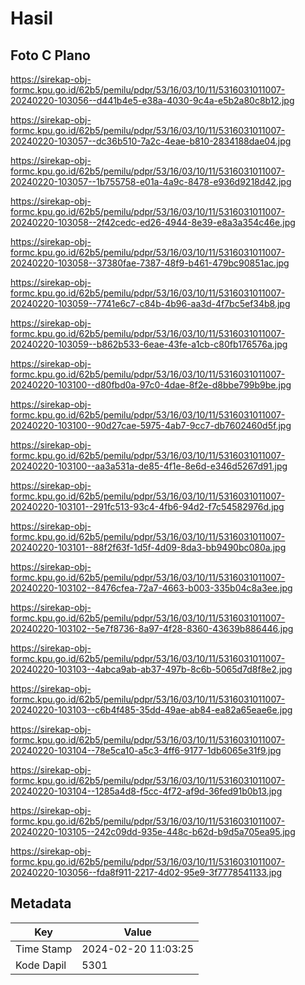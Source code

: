 # Hasil

## Foto C Plano

https://sirekap-obj-formc.kpu.go.id/62b5/pemilu/pdpr/53/16/03/10/11/5316031011007-20240220-103056--d441b4e5-e38a-4030-9c4a-e5b2a80c8b12.jpg

https://sirekap-obj-formc.kpu.go.id/62b5/pemilu/pdpr/53/16/03/10/11/5316031011007-20240220-103057--dc36b510-7a2c-4eae-b810-2834188dae04.jpg

https://sirekap-obj-formc.kpu.go.id/62b5/pemilu/pdpr/53/16/03/10/11/5316031011007-20240220-103057--1b755758-e01a-4a9c-8478-e936d9218d42.jpg

https://sirekap-obj-formc.kpu.go.id/62b5/pemilu/pdpr/53/16/03/10/11/5316031011007-20240220-103058--2f42cedc-ed26-4944-8e39-e8a3a354c46e.jpg

https://sirekap-obj-formc.kpu.go.id/62b5/pemilu/pdpr/53/16/03/10/11/5316031011007-20240220-103058--37380fae-7387-48f9-b461-479bc90851ac.jpg

https://sirekap-obj-formc.kpu.go.id/62b5/pemilu/pdpr/53/16/03/10/11/5316031011007-20240220-103059--7741e6c7-c84b-4b96-aa3d-4f7bc5ef34b8.jpg

https://sirekap-obj-formc.kpu.go.id/62b5/pemilu/pdpr/53/16/03/10/11/5316031011007-20240220-103059--b862b533-6eae-43fe-a1cb-c80fb176576a.jpg

https://sirekap-obj-formc.kpu.go.id/62b5/pemilu/pdpr/53/16/03/10/11/5316031011007-20240220-103100--d80fbd0a-97c0-4dae-8f2e-d8bbe799b9be.jpg

https://sirekap-obj-formc.kpu.go.id/62b5/pemilu/pdpr/53/16/03/10/11/5316031011007-20240220-103100--90d27cae-5975-4ab7-9cc7-db7602460d5f.jpg

https://sirekap-obj-formc.kpu.go.id/62b5/pemilu/pdpr/53/16/03/10/11/5316031011007-20240220-103100--aa3a531a-de85-4f1e-8e6d-e346d5267d91.jpg

https://sirekap-obj-formc.kpu.go.id/62b5/pemilu/pdpr/53/16/03/10/11/5316031011007-20240220-103101--291fc513-93c4-4fb6-94d2-f7c54582976d.jpg

https://sirekap-obj-formc.kpu.go.id/62b5/pemilu/pdpr/53/16/03/10/11/5316031011007-20240220-103101--88f2f63f-1d5f-4d09-8da3-bb9490bc080a.jpg

https://sirekap-obj-formc.kpu.go.id/62b5/pemilu/pdpr/53/16/03/10/11/5316031011007-20240220-103102--8476cfea-72a7-4663-b003-335b04c8a3ee.jpg

https://sirekap-obj-formc.kpu.go.id/62b5/pemilu/pdpr/53/16/03/10/11/5316031011007-20240220-103102--5e7f8736-8a97-4f28-8360-43639b886446.jpg

https://sirekap-obj-formc.kpu.go.id/62b5/pemilu/pdpr/53/16/03/10/11/5316031011007-20240220-103103--4abca9ab-ab37-497b-8c6b-5065d7d8f8e2.jpg

https://sirekap-obj-formc.kpu.go.id/62b5/pemilu/pdpr/53/16/03/10/11/5316031011007-20240220-103103--c6b4f485-35dd-49ae-ab84-ea82a65eae6e.jpg

https://sirekap-obj-formc.kpu.go.id/62b5/pemilu/pdpr/53/16/03/10/11/5316031011007-20240220-103104--78e5ca10-a5c3-4ff6-9177-1db6065e31f9.jpg

https://sirekap-obj-formc.kpu.go.id/62b5/pemilu/pdpr/53/16/03/10/11/5316031011007-20240220-103104--1285a4d8-f5cc-4f72-af9d-36fed91b0b13.jpg

https://sirekap-obj-formc.kpu.go.id/62b5/pemilu/pdpr/53/16/03/10/11/5316031011007-20240220-103105--242c09dd-935e-448c-b62d-b9d5a705ea95.jpg

https://sirekap-obj-formc.kpu.go.id/62b5/pemilu/pdpr/53/16/03/10/11/5316031011007-20240220-103056--fda8f911-2217-4d02-95e9-3f7778541133.jpg


## Metadata

| Key        | Value               |
| ---------- | ------------------- |
| Time Stamp | 2024-02-20 11:03:25 |
| Kode Dapil | 5301                |



